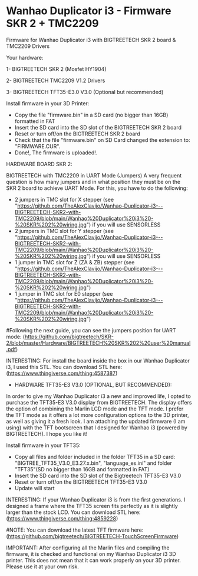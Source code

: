 # Wanhao Duplicator i3 - Firmware SKR 2 + TMC2209
Firmware for Wanhao Duplicator i3 with BIGTREETECH SKR 2 board & TMC2209 Drivers

Your hardware:

1- BIGTREETECH SKR 2 (Mosfet HY1904)

2- BIGTREETECH TMC2209 V1.2 Drivers

3- BIGTREETECH TFT35-E3.0 V3.0 (Optional but recommended)

Install firmware in your 3D Printer:
- Copy the file "firmware.bin" in a SD card (no bigger than 16GB) formatted in FAT
- Insert the SD card into the SD slot of the BIGTREETECH SKR 2 board
- Reset or turn off/on the BIGTREETECH SKR 2 board
- Check that the file "firmware.bin" on SD Card changed the extension to: "FIRMWARE.CUR". 
- Done!, The firmware is uploaded!. 

HARDWARE BOARD SKR 2:

BIGTREETECH with TMC2209 in UART Mode (Jumpers)
A very frequent question is how many jumpers and in what position they must be on the SKR 2 board to achieve UART Mode. For this, you have to do the following:

- 2 jumpers in TMC slot for X stepper (see "https://github.com/TheAlexClavijo/Wanhao-Duplicator-i3---BIGTREETECH-SKR2-with-TMC2209/blob/main/Wanhao%20Duplicator%20i3%20-%20SKR%202%20wiring.jpg") if you will use SENSORLESS
- 2 jumpers in TMC slot for Y stepper (see "https://github.com/TheAlexClavijo/Wanhao-Duplicator-i3---BIGTREETECH-SKR2-with-TMC2209/blob/main/Wanhao%20Duplicator%20i3%20-%20SKR%202%20wiring.jpg") if you will use SENSORLESS
- 1 jumper in TMC slot for Z (ZA & ZB) stepper (see "https://github.com/TheAlexClavijo/Wanhao-Duplicator-i3---BIGTREETECH-SKR2-with-TMC2209/blob/main/Wanhao%20Duplicator%20i3%20-%20SKR%202%20wiring.jpg")
- 1 jumper in TMC slot for E0 stepper (see "https://github.com/TheAlexClavijo/Wanhao-Duplicator-i3---BIGTREETECH-SKR2-with-TMC2209/blob/main/Wanhao%20Duplicator%20i3%20-%20SKR%202%20wiring.jpg")

#Following the next guide, you can see the jumpers position for UART mode: (https://github.com/bigtreetech/SKR-2/blob/master/Hardware/BIGTREETECH%20SKR%202%20user%20manual.pdf)

INTERESTING: For install the board inside the box in our Wanhao Duplicator i3, I used this STL. You can download STL here:
(https://www.thingiverse.com/thing:4587387)


* HARDWARE TFT35-E3 V3.0 (OPTIONAL, BUT RECOMMENDED):

In order to give my Wanhao Duplicator i3 a new and improved life, I opted to purchase the TFT35-E3 V3.0 display from BIGTREETECH. The display offers the option of combining the Marlin LCD mode and the TFT mode. I prefer the TFT mode as it offers a lot more configuration options to the 3D printer, as well as giving it a fresh look.
I am attaching the updated firmware (I am using) with the TFT bootscreen that I designed for Wanhao i3 (powered by BIGTREETECH). I hope you like it!

Install firmware in your TFT35:
- Copy all files and folder included in the folder TFT35 in a SD card: "BIGTREE_TFT35_V3.0_E3.27.x.bin", "language_es.ini" and folder "TFT35"(SD no bigger than 16GB and formatted in FAT)
- Insert the SD card into the SD slot of the Bigtreetech TFT35-E3 V3.0
- Reset or turn off/on the BIGTREETECH TFT35-E3 V3.0
- Update will start 

INTERESTING: If your Wanhao Duplicator i3 is from the first generations. I designed a frame where the TFT35 screen fits perfectly as it is slightly larger than the stock LCD. You can download STL here:
(https://www.thingiverse.com/thing:4859228)

#NOTE: You can download the latest TFT firmware here: (https://github.com/bigtreetech/BIGTREETECH-TouchScreenFirmware)


IMPORTANT: After configuring all the Marlin files and compiling the firmware, it is checked and functional on my Wanhao Duplicator i3 3D printer. This does not mean that it can work properly on your 3D printer. Please use it at your own risk.
